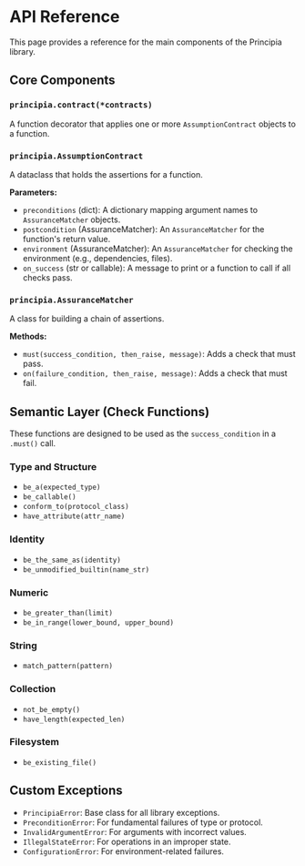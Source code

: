 # API Reference

This page provides a reference for the main components of the Principia library.

## Core Components

### `principia.contract(*contracts)`
A function decorator that applies one or more `AssumptionContract` objects to a function.

### `principia.AssumptionContract`
A dataclass that holds the assertions for a function.

**Parameters:**
*   `preconditions` (dict): A dictionary mapping argument names to `AssuranceMatcher` objects.
*   `postcondition` (AssuranceMatcher): An `AssuranceMatcher` for the function's return value.
*   `environment` (AssuranceMatcher): An `AssuranceMatcher` for checking the environment (e.g., dependencies, files).
*   `on_success` (str or callable): A message to print or a function to call if all checks pass.

### `principia.AssuranceMatcher`
A class for building a chain of assertions.

**Methods:**
*   `must(success_condition, then_raise, message)`: Adds a check that must pass.
*   `on(failure_condition, then_raise, message)`: Adds a check that must fail.

## Semantic Layer (Check Functions)

These functions are designed to be used as the `success_condition` in a `.must()` call.

### Type and Structure
*   `be_a(expected_type)`
*   `be_callable()`
*   `conform_to(protocol_class)`
*   `have_attribute(attr_name)`

### Identity
*   `be_the_same_as(identity)`
*   `be_unmodified_builtin(name_str)`

### Numeric
*   `be_greater_than(limit)`
*   `be_in_range(lower_bound, upper_bound)`

### String
*   `match_pattern(pattern)`

### Collection
*   `not_be_empty()`
*   `have_length(expected_len)`

### Filesystem
*   `be_existing_file()`

## Custom Exceptions

*   `PrincipiaError`: Base class for all library exceptions.
*   `PreconditionError`: For fundamental failures of type or protocol.
*   `InvalidArgumentError`: For arguments with incorrect values.
*   `IllegalStateError`: For operations in an improper state.
*   `ConfigurationError`: For environment-related failures.

